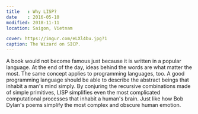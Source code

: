 ```yaml
---
title   : Why LISP?
date    : 2016-05-10
modified: 2018-11-11
location: Saigon, Vietnam

cover: https://imgur.com/eLXl4bu.jpg?1
caption: The Wizard on SICP.
---
```


A book would not become famous just because it is written in a popular
language. At the end of the day, ideas behind the words are what matter
the most. The same concept applies to programming languages, too. A good
programming language should be able to describe the abstract beings that
inhabit a man's mind simply. By conjuring the recursive combinations made
of simple primitives, LISP simplifies even the most complicated computational
processes that inhabit a human's brain. Just like how Bob Dylan's poems
simplify the most complex and obscure human emotion.
